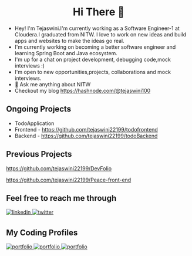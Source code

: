 # <div align="center"> <strong> Hi There 👋 </strong></div>

<!--
**tejaswini22199/tejaswini22199** is a ✨ _special_ ✨ repository because its `README.md` (this file) appears on your GitHub profile.

Here are some ideas to get you started:-->
 -  Hey! I'm Tejaswini.I'm currently working as a Software Engineer-1 at Cloudera.I graduated from NITW. I love to work on new ideas and build apps and websites to make the ideas go real. 
 -  I'm currently working on becoming a better software engineer and learning Spring Boot and Java ecosystem.
 -  I'm up for a chat on project development, debugging code,mock interviews :)
 -  I'm open to new opportunities,projects, collaborations and mock interviews.
 - 💬 Ask me anything about NITW
 - Checkout my blog https://hashnode.com/@tejaswini100
## Ongoing Projects

- TodoApplication
- Frontend - https://github.com/tejaswini22199/todofrontend
- Backend - https://github.com/tejaswini22199/todoBackend

## Previous Projects

https://github.com/tejaswini22199/DevFolio

https://github.com/tejaswini22199/Peace-front-end

## Feel free to reach me through

<a href="https://www.linkedin.com/in/tejaswini-vakkalagaddi/" target="_blank">
<img src=https://img.shields.io/badge/linkedin-%2308090A.svg?&style=for-the-badge&logo=linkedin&logoColor=white alt=linkedin style="margin-bottom: 5px;" />
</a>
<a href="mailto:tejaswini22199@gmail.com" target="_blank">
<img src=https://img.shields.io/badge/Gmail-%2308090A.svg?&style=for-the-badge&logo=Gmail&logoColor=white alt=twitter style="margin-bottom: 5px;" />
</a>

## My Coding Profiles
<a href="https://leetcode.com/power_coder0/" target="_blank">
<img src=https://img.shields.io/badge/leetcode-%2308090A.svg?&style=for-the-badge&logo=leetcode&logoColor=white alt=portfolio style="margin-bottom: 5px;" />
</a>
<a href="http://www.hackerearth.com/@powercoder" target="_blank">
<img src=https://img.shields.io/badge/hackerearth-%2308090A.svg?&style=for-the-badge&logo=hackerearth&logoColor=white alt=portfolio style="margin-bottom: 5px;" />
</a>
<a href="https://auth.geeksforgeeks.org/user/tejaswinivakkalagaddi/profile" target="_blank">
<img src=https://img.shields.io/badge/geeksforgeeks-%2308090A.svg?&style=for-the-badge&logo=geeksforgeeks&logoColor=white alt=portfolio style="margin-bottom: 5px;" />
</a>


